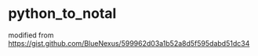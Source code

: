 # python_to_notal

modified from https://gist.github.com/BlueNexus/599962d03a1b52a8d5f595dabd51dc34
